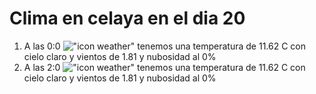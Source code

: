 # Clima en celaya en el dia 20

1. A las 0:0 !["icon weather"](http://openweathermap.org/img/w/01n.png) tenemos una temperatura de 11.62 C con cielo claro y  vientos de 1.81 y nubosidad al 0%
1. A las 2:0 !["icon weather"](http://openweathermap.org/img/w/01n.png) tenemos una temperatura de 11.62 C con cielo claro y  vientos de 1.81 y nubosidad al 0%
